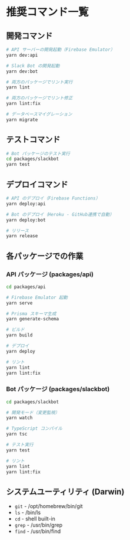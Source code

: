 # 推奨コマンド一覧

## 開発コマンド

```bash
# API サーバーの開発起動（Firebase Emulator）
yarn dev:api

# Slack Bot の開発起動
yarn dev:bot

# 両方のパッケージでリント実行
yarn lint

# 両方のパッケージでリント修正
yarn lint:fix

# データベースマイグレーション
yarn migrate
```

## テストコマンド

```bash
# Bot パッケージのテスト実行
cd packages/slackbot
yarn test
```

## デプロイコマンド

```bash
# API のデプロイ（Firebase Functions）
yarn deploy:api

# Bot のデプロイ（Heroku - GitHub連携で自動）
yarn deploy:bot

# リリース
yarn release
```

## 各パッケージでの作業

### API パッケージ (packages/api)

```bash
cd packages/api

# Firebase Emulator 起動
yarn serve

# Prisma スキーマ生成
yarn generate-schema

# ビルド
yarn build

# デプロイ
yarn deploy

# リント
yarn lint
yarn lint:fix
```

### Bot パッケージ (packages/slackbot)

```bash
cd packages/slackbot

# 開発モード（変更監視）
yarn watch

# TypeScript コンパイル
yarn tsc

# テスト実行
yarn test

# リント
yarn lint
yarn lint:fix
```

## システムユーティリティ (Darwin)

- `git` - /opt/homebrew/bin/git
- `ls` - /bin/ls
- `cd` - shell built-in
- `grep` - /usr/bin/grep
- `find` - /usr/bin/find
